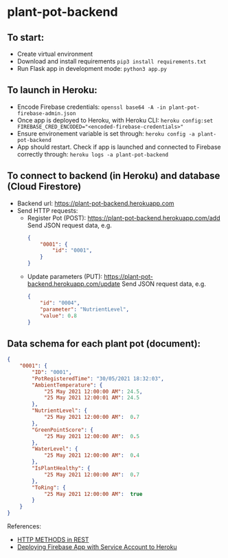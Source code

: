# plant-pot-backend

## To start:
* Create virtual environment
* Download and install requirements `pip3 install requirements.txt`
* Run Flask app in development mode: `python3 app.py`

## To launch in Heroku:
* Encode Firebase credentials: 
`openssl base64 -A -in plant-pot-firebase-admin.json`
* Once app is deployed to Heroku, with Heroku CLI:
 `heroku config:set FIREBASE_CRED_ENCODED="<encoded-firebase-credentials>"`
 * Ensure environement variable is set through:
 `heroku config -a plant-pot-backend`
 * App should restart. Check if app is launched and connected to Firebase correctly through: 
 `heroku logs -a plant-pot-backend`

 ## To connect to backend (in Heroku) and database (Cloud Firestore)
 * Backend url: https://plant-pot-backend.herokuapp.com
 * Send HTTP requests:
    * Register Pot (POST): https://plant-pot-backend.herokuapp.com/add
        Send JSON request data, e.g.
        ```json
        {
            "0001": {
                "id": "0001",
            }
        }
        ```
    * Update parameters (PUT): https://plant-pot-backend.herokuapp.com/update
        Send JSON request data, e.g.
        ```json
        {
            "id": "0004",
            "parameter": "NutrientLevel", 
            "value": 0.8
        }
        ```

## Data schema for each plant pot (document):
```json
{
    "0001": {
        "ID": "0001",
        "PotRegisteredTime": "30/05/2021 18:32:03",
        "AmbientTemperature": {
            "25 May 2021 12:00:00 AM": 24.5,
            "25 May 2021 12:00:01 AM": 24.5
        }, 
        "NutrientLevel": {
            "25 May 2021 12:00:00 AM":  0.7
        },
        "GreenPointScore": {
            "25 May 2021 12:00:00 AM":  0.5
        },
        "WaterLevel": {
            "25 May 2021 12:00:00 AM":  0.4
        },
        "IsPlantHealthy": {
            "25 May 2021 12:00:00 AM":  0.7
        },
        "ToRing": {
            "25 May 2021 12:00:00 AM":  true
        }
    }
}
```


References:
* [HTTP METHODS in REST](https://stackoverflow.com/questions/31089221/what-is-the-difference-between-put-post-and-patch)
* [Deploying Firebase App with Service Account to Heroku](https://stackoverflow.com/questions/41287108/deploying-firebase-app-with-service-account-to-heroku-environment-variables-wit)